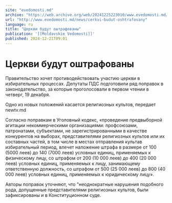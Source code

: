 ```yaml
---
site: "evedomosti.md"
archive: "https://web.archive.org/web/20241225223010/www.evedomosti.md/news/cerkvi-budut-oshtrafovany"
url: "http://www.evedomosti.md/news/cerkvi-budut-oshtrafovany"
language: ru
title: "Церкви будут оштрафованы"
publication: '[[Moldavskie Vedomosti]]'
published: 2024-12-21T09:01
---
```


# Церкви будут оштрафованы

Правительство хочет противодействовать участию церкви в избирательных процессах. Депутаты ПДС подготовили ряд поправок в законодательство, за которые проголосовали в первом чтении в четверг, 19 декабря.

Одно из новых положений касается религиозных культов, передает newtv.md

Согласно поправкам в Уголовный кодекс, «проведение предвыборной агитации некоммерческими организациями: профсоюзами, патронатами, субъектами, не зарегистрированными в качестве конкурентов на выборах, представителями религиозных культов или их составных частей, в том числе в местах отправления культав избирательный период, влечет наложение штрафа в размере от 100 (5000 леев) до 140 (7000 леев) условных единиц, применяемых к физическому лицу, со штрафом от 200 (10 000 леев) до 400 (20 000 леев) условных единиц, применяемых к лицу, занимающему ответственную должность, со штрафом от 500 (25 000 леев) до 800 (40 000 леев) условных единиц, применяемых к юридическому лицу».

Авторы поправок уточняют, что "неоднократные нарушения подобного рода, допущенные представителями религиозных культов, были зафиксированы и в Конституционном суде.
